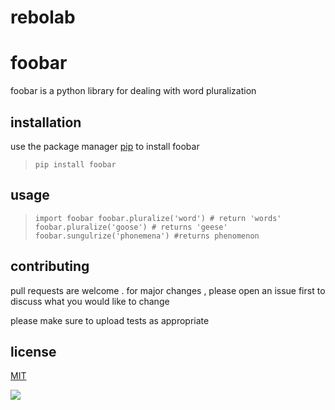 # rebolab
# **foobar**
foobar is a python library for dealing with word pluralization

## installation
use the package manager [pip](https://pypi.org/project/pip/) to install foobar

> `pip install foobar`
## usage
> `import foobar
foobar.pluralize('word') # return 'words' 
foobar.pluralize('goose') # returns 'geese'
foobar.sungulrize('phonemena') #returns phenomenon
 `

## contributing
pull requests are welcome . for major changes , please open an issue first to discuss what you 
would like to change 


please make sure to upload tests as appropriate 


## license
[MIT](www.mit.com)

![](https://commonmark.org/help/images/favicon.png)
